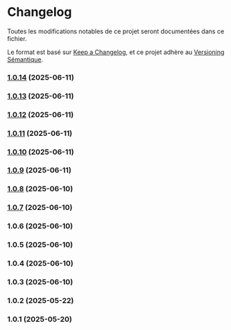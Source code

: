 # Changelog

Toutes les modifications notables de ce projet seront documentées dans ce fichier.

Le format est basé sur [Keep a Changelog](https://keepachangelog.com/fr/1.0.0/), et ce projet adhère au [Versioning Sémantique](https://semver.org/lang/fr/).


### [1.0.14](https://github.com/Lukas-Bouhlel/task-management-system/compare/v1.0.13...v1.0.14) (2025-06-11)

### [1.0.13](https://github.com/Lukas-Bouhlel/task-management-system/compare/v1.0.12...v1.0.13) (2025-06-11)

### [1.0.12](https://github.com/Lukas-Bouhlel/task-management-system/compare/v1.0.11...v1.0.12) (2025-06-11)

### [1.0.11](https://github.com/Lukas-Bouhlel/task-management-system/compare/v1.0.10...v1.0.11) (2025-06-11)

### [1.0.10](https://github.com/Lukas-Bouhlel/task-management-system/compare/v1.0.9...v1.0.10) (2025-06-11)

### [1.0.9](https://github.com/Lukas-Bouhlel/task-management-system/compare/v1.0.8...v1.0.9) (2025-06-11)

### [1.0.8](https://github.com/Lukas-Bouhlel/task-management-system/compare/v1.0.7...v1.0.8) (2025-06-10)

### [1.0.7](https://github.com/Lukas-Bouhlel/task-management-system/compare/v1.0.6...v1.0.7) (2025-06-10)

### 1.0.6 (2025-06-10)

### 1.0.5 (2025-06-10)

### 1.0.4 (2025-06-10)

### 1.0.3 (2025-06-10)

### 1.0.2 (2025-05-22)

### 1.0.1 (2025-05-20)
